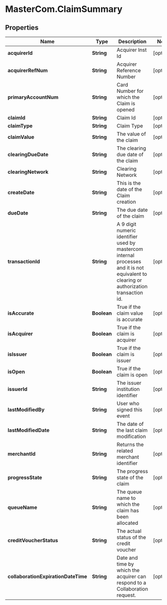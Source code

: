 # MasterCom.ClaimSummary

## Properties

Name | Type | Description | Notes
------------ | ------------- | ------------- | -------------
**acquirerId** | **String** | Acquirer Inst Id | [optional] 
**acquirerRefNum** | **String** | Acquirer Reference Number | [optional] 
**primaryAccountNum** | **String** | Card Number for which the Claim is opened | [optional] 
**claimId** | **String** | Claim Id | [optional] 
**claimType** | **String** | Claim Type | [optional] 
**claimValue** | **String** | The value of the claim | [optional] 
**clearingDueDate** | **String** | The clearing due date of the claim | [optional] 
**clearingNetwork** | **String** | Clearing Network | [optional] 
**createDate** | **String** | This is the date of the Claim creation | [optional] 
**dueDate** | **String** | The due date of the claim | [optional] 
**transactionId** | **String** | A 9 digit numeric identifier used by mastercom internal processes and it is not equivalent to clearing or authorization transaction id. | [optional] 
**isAccurate** | **Boolean** | True if the claim value is accurate | [optional] 
**isAcquirer** | **Boolean** | True if the claim is acquirer | [optional] 
**isIssuer** | **Boolean** | True if the claim is issuer | [optional] 
**isOpen** | **Boolean** | True if the claim is open | [optional] 
**issuerId** | **String** | The issuer institution identifier | [optional] 
**lastModifiedBy** | **String** | User who signed this event | [optional] 
**lastModifiedDate** | **String** | The date of the last claim modification | [optional] 
**merchantId** | **String** | Returns the related merchant identifier | [optional] 
**progressState** | **String** | The progress state of the claim | [optional] 
**queueName** | **String** | The queue name to which the claim has been allocated | [optional] 
**creditVoucherStatus** | **String** | The actual status of the credit voucher | [optional] 
**collaborationExpirationDateTime** | **String** | Date and time by which the acquirer can respond to a Collaboration request. | [optional] 


